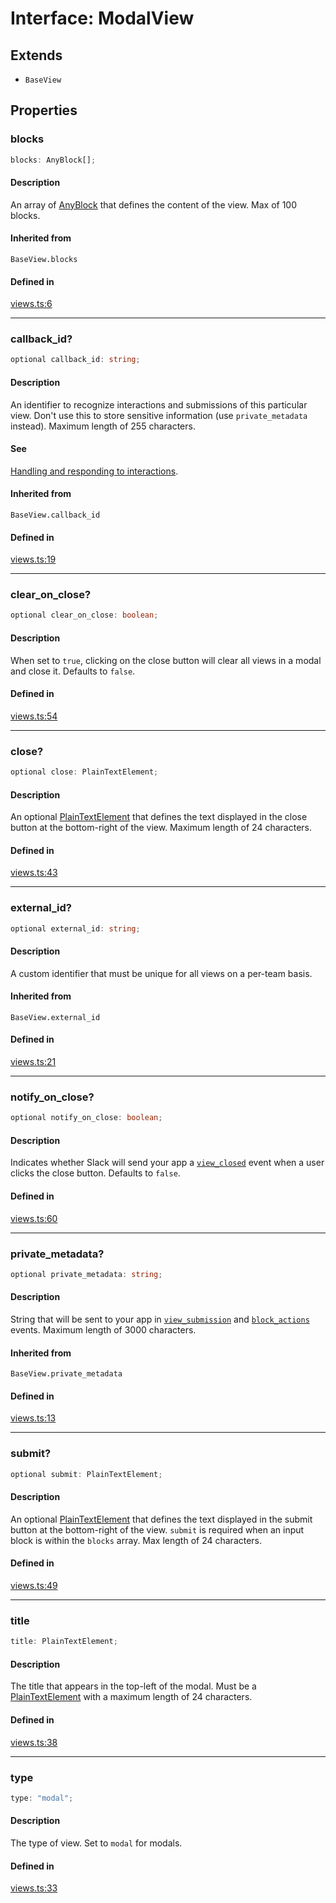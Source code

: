 # Interface: ModalView

## Extends

- `BaseView`

## Properties

### blocks

```ts
blocks: AnyBlock[];
```

#### Description

An array of [AnyBlock](TypeAlias.AnyBlock.md) that defines the content of the view. Max of 100 blocks.

#### Inherited from

`BaseView.blocks`

#### Defined in

[views.ts:6](https://github.com/slackapi/node-slack-sdk/blob/main/packages/types/src/views.ts#L6)

***

### callback\_id?

```ts
optional callback_id: string;
```

#### Description

An identifier to recognize interactions and submissions of this particular view. Don't use this to
store sensitive information (use `private_metadata` instead). Maximum length of 255 characters.

#### See

[Handling and responding to interactions](https://api.slack.com/surfaces/modals#interactions).

#### Inherited from

`BaseView.callback_id`

#### Defined in

[views.ts:19](https://github.com/slackapi/node-slack-sdk/blob/main/packages/types/src/views.ts#L19)

***

### clear\_on\_close?

```ts
optional clear_on_close: boolean;
```

#### Description

When set to `true`, clicking on the close button will clear all views in a modal and close it.
Defaults to `false`.

#### Defined in

[views.ts:54](https://github.com/slackapi/node-slack-sdk/blob/main/packages/types/src/views.ts#L54)

***

### close?

```ts
optional close: PlainTextElement;
```

#### Description

An optional [PlainTextElement](Interface.PlainTextElement.md) that defines the text displayed in the close button at the
bottom-right of the view. Maximum length of 24 characters.

#### Defined in

[views.ts:43](https://github.com/slackapi/node-slack-sdk/blob/main/packages/types/src/views.ts#L43)

***

### external\_id?

```ts
optional external_id: string;
```

#### Description

A custom identifier that must be unique for all views on a per-team basis.

#### Inherited from

`BaseView.external_id`

#### Defined in

[views.ts:21](https://github.com/slackapi/node-slack-sdk/blob/main/packages/types/src/views.ts#L21)

***

### notify\_on\_close?

```ts
optional notify_on_close: boolean;
```

#### Description

Indicates whether Slack will send your app a
[`view_closed`](https://api.slack.com/reference/interaction-payloads/views#view_closed) event when a user
clicks the close button. Defaults to `false`.

#### Defined in

[views.ts:60](https://github.com/slackapi/node-slack-sdk/blob/main/packages/types/src/views.ts#L60)

***

### private\_metadata?

```ts
optional private_metadata: string;
```

#### Description

String that will be sent to your app in
[`view_submission`](https://api.slack.com/reference/interaction-payloads/views#view_submission) and
[`block_actions`](https://api.slack.com/reference/interaction-payloads/block-actions) events.
Maximum length of 3000 characters.

#### Inherited from

`BaseView.private_metadata`

#### Defined in

[views.ts:13](https://github.com/slackapi/node-slack-sdk/blob/main/packages/types/src/views.ts#L13)

***

### submit?

```ts
optional submit: PlainTextElement;
```

#### Description

An optional [PlainTextElement](Interface.PlainTextElement.md) that defines the text displayed in the submit button at the
bottom-right of the view. `submit` is required when an input block is within the `blocks` array. Max length of 24
characters.

#### Defined in

[views.ts:49](https://github.com/slackapi/node-slack-sdk/blob/main/packages/types/src/views.ts#L49)

***

### title

```ts
title: PlainTextElement;
```

#### Description

The title that appears in the top-left of the modal. Must be a [PlainTextElement](Interface.PlainTextElement.md) with a
maximum length of 24 characters.

#### Defined in

[views.ts:38](https://github.com/slackapi/node-slack-sdk/blob/main/packages/types/src/views.ts#L38)

***

### type

```ts
type: "modal";
```

#### Description

The type of view. Set to `modal` for modals.

#### Defined in

[views.ts:33](https://github.com/slackapi/node-slack-sdk/blob/main/packages/types/src/views.ts#L33)
